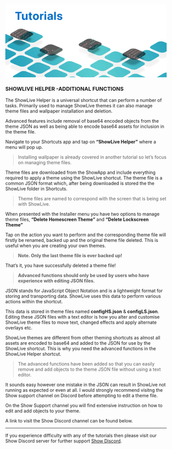 ![ShowLive Helper](https://github.com/duke4e/showData/raw/main/images/howto/howtoHeader.png)

### SHOWLIVE HELPER -ADDITIONAL FUNCTIONS 

The ShowLive Helper is a universal shortcut that can perform a number of tasks. Primarily used to manage ShowLive themes it can also manage theme files and wallpaper installation and deletion. 

Advanced features include removal of base64 encoded objects from the theme JSON as well as being able to encode base64 assets for inclusion in the theme file.

Navigate to your Shortcuts app and tap on **“ShowLive Helper”** where a menu will pop up.

> Installing wallpaper is already covered in another tutorial so let’s focus on managing theme files.

Theme files are downloaded from the ShowApp and include everything required to apply a theme using the ShowLive shortcut. The theme file is a common JSON format which, after being downloaded is stored the the ShowLive folder in Shortcuts.

> Theme files are named to correspond with the screen that is being set with ShowLive.

When presented with the Installer menu you have two options to manage theme files, **“Delete Homescreen Theme”** and **“Delete Lockscreen Theme”**

Tap on the action you want to perform and the corresponding theme file will firstly be renamed, backed up and the original theme file deleted. This is useful when you are creating your own themes. 

> **Note. Only the last theme file is ever backed up!**

That’s it, you have successfully deleted a theme file!

> **Advanced functions should only be used by users who have experience with editing JSON files.**

JSON stands for JavaScript Object Notation and is a lightweight format for storing and transporting data. ShowLive uses this data to perform various actions within the shortcut.

This data is stored in theme files named **configHS.json** & **configLS.json**. Editing these JSON files with a text editor is how you alter and customise ShowLive theme files to move text, changed effects and apply alternate overlays etc.

ShowLive themes are different from other theming shortcuts as almost all assets are encoded to base64 and added to the JSON for use by the ShowLive shortcut. This is why you need the advanced functions in the ShowLive Helper shortcut.

> The advanced functions have been added so that you can easily remove and add objects to the theme JSON file without using a text editor.

It sounds easy however one mistake in the JSON can result in ShowLive not running as expected or even at all. I would strongly recommend visitng the Show support channel on Discord before attempting to edit a theme file.

On the Show Support channel you will find extensive instruction on how to edit and add objects to your theme.

A link to visit the Show Discord channel can be found below.

---

If you experience difficulty with any of the tutorials then please visit our Show Discord server for further support [Show Discord](https://discord.gg/ab5H95YYXd).




